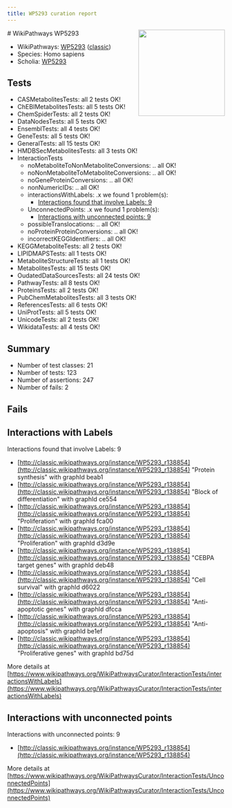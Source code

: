 ```yaml
---
title: WP5293 curation report
---
```


<img style="float: right; width: 200px" src="https://upload.wikimedia.org/wikipedia/commons/thumb/8/83/Wplogo_with_text_500.png/640px-Wplogo_with_text_500.png" />
# WikiPathways WP5293

* WikiPathways: [WP5293](https://wikipathways.org/pathways/WP5293) ([classic](https://classic.wikipathways.org/instance/WP5293))
* Species: Homo sapiens
* Scholia: [WP5293](https://scholia.toolforge.org/wikipathways/WP5293)
## Tests
* CASMetabolitesTests: all 2 tests OK!
* ChEBIMetabolitesTests: all 5 tests OK!
* ChemSpiderTests: all 2 tests OK!
* DataNodesTests: all 5 tests OK!
* EnsemblTests: all 4 tests OK!
* GeneTests: all 5 tests OK!
* GeneralTests: all 15 tests OK!
* HMDBSecMetabolitesTests: all 3 tests OK!
* InteractionTests
    * noMetaboliteToNonMetaboliteConversions: .. all OK!
    * noNonMetaboliteToMetaboliteConversions: .. all OK!
    * noGeneProteinConversions: .. all OK!
    * nonNumericIDs: .. all OK!
    * interactionsWithLabels: .x we found 1 problem(s):
        * [Interactions found that involve Labels: 9](#630d2680)
    * UnconnectedPoints: .x we found 1 problem(s):
        * [Interactions with unconnected points: 9](#35a61ae1)
    * possibleTranslocations: .. all OK!
    * noProteinProteinConversions: .. all OK!
    * incorrectKEGGIdentifiers: .. all OK!
* KEGGMetaboliteTests: all 2 tests OK!
* LIPIDMAPSTests: all 1 tests OK!
* MetaboliteStructureTests: all 1 tests OK!
* MetabolitesTests: all 15 tests OK!
* OudatedDataSourcesTests: all 24 tests OK!
* PathwayTests: all 8 tests OK!
* ProteinsTests: all 2 tests OK!
* PubChemMetabolitesTests: all 3 tests OK!
* ReferencesTests: all 6 tests OK!
* UniProtTests: all 5 tests OK!
* UnicodeTests: all 2 tests OK!
* WikidataTests: all 4 tests OK!


## Summary

* Number of test classes: 21
* Number of tests: 123
* Number of assertions: 247
* Number of fails: 2

## Fails

<a name="630d2680" />

## Interactions with Labels

Interactions found that involve Labels: 9

* [http://classic.wikipathways.org/instance/WP5293_r138854](http://classic.wikipathways.org/instance/WP5293_r138854) "Protein synthesis" with graphId beab1
* [http://classic.wikipathways.org/instance/WP5293_r138854](http://classic.wikipathways.org/instance/WP5293_r138854) "Block of differentiation" with graphId ce554
* [http://classic.wikipathways.org/instance/WP5293_r138854](http://classic.wikipathways.org/instance/WP5293_r138854) "Proliferation" with graphId fca00
* [http://classic.wikipathways.org/instance/WP5293_r138854](http://classic.wikipathways.org/instance/WP5293_r138854) "Proliferation" with graphId d3d9e
* [http://classic.wikipathways.org/instance/WP5293_r138854](http://classic.wikipathways.org/instance/WP5293_r138854) "CEBPA target
genes" with graphId deb48
* [http://classic.wikipathways.org/instance/WP5293_r138854](http://classic.wikipathways.org/instance/WP5293_r138854) "Cell survival" with graphId d6022
* [http://classic.wikipathways.org/instance/WP5293_r138854](http://classic.wikipathways.org/instance/WP5293_r138854) "Anti-apoptotic genes" with graphId dfcca
* [http://classic.wikipathways.org/instance/WP5293_r138854](http://classic.wikipathways.org/instance/WP5293_r138854) "Anti-apoptosis" with graphId be1ef
* [http://classic.wikipathways.org/instance/WP5293_r138854](http://classic.wikipathways.org/instance/WP5293_r138854) "Proliferative genes" with graphId bd75d


More details at [https://www.wikipathways.org/WikiPathwaysCurator/InteractionTests/interactionsWithLabels](https://www.wikipathways.org/WikiPathwaysCurator/InteractionTests/interactionsWithLabels)

<a name="35a61ae1" />

## Interactions with unconnected points

Interactions with unconnected points: 9

* [http://classic.wikipathways.org/instance/WP5293_r138854](http://classic.wikipathways.org/instance/WP5293_r138854)


More details at [https://www.wikipathways.org/WikiPathwaysCurator/InteractionTests/UnconnectedPoints](https://www.wikipathways.org/WikiPathwaysCurator/InteractionTests/UnconnectedPoints)

